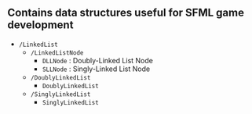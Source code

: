 ## Contains data structures useful for SFML game development

- `/LinkedList`
  - `/LinkedListNode`
    - `DLLNode` : Doubly-Linked List Node
    - `SLLNode` : Singly-Linked List Node
  - `/DoublyLinkedList`
    - `DoublyLinkedList`
  - `/SinglyLinkedList`
    - `SinglyLinkedList`
